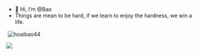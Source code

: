 - 👋 Hi, I’m @Bao
- Things are mean to be hard, if we learn to enjoy the hardness, we win a life.

<p>&nbsp;<img align="center" src="https://readmestats.999857.xyz/api?username=hoaibao44&show_icons=true&locale=en&theme=tokyonight" alt="hoaibao44" /></p>


<!---
hoaibao44/hoaibao44 is a ✨ special ✨ repository because its `README.md` (this file) appears on your GitHub profile.
You can click the Preview link to take a look at your changes.
--->

![](https://komarev.com/ghpvc/?username=hoaibao44)
